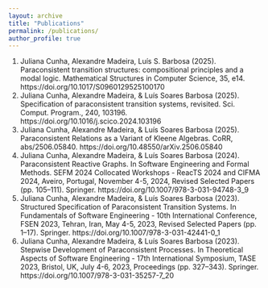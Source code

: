 ```yaml
---
layout: archive
title: "Publications"
permalink: /publications/
author_profile: true
---
```



<ol>
  <!--Sep 2025: Falta o extended do Reacts quando sair e falta o artigo dos automatos um dia que seja aceite-->
<!-- MSCS-->
  <li>Juliana Cunha, Alexandre Madeira, Luís S. Barbosa (2025). Paraconsistent transition structures: compositional principles and a modal logic. Mathematical Structures in Computer Science, 35, e14. https://doi.org/10.1017/S0960129525100170</li>
<!--FSEN 23 extended-->
  <li>Juliana Cunha, Alexandre Madeira, & Luís Soares Barbosa (2025). Specification of paraconsistent transition systems, revisited. Sci. Comput. Program., 240, 103196. https://doi.org/10.1016/j.scico.2024.103196</li>
<!-- LSFA24-->
  <li>Juliana Cunha, Alexandre Madeira, & Luís Soares Barbosa (2025). Paraconsistent Relations as a Variant of Kleene Algebras. CoRR, abs/2506.05840. https://doi.org/10.48550/arXiv.2506.05840</li>
<!--ReacTS24-->
  <li>Juliana Cunha, Alexandre Madeira, & Luís Soares Barbosa (2024). Paraconsistent Reactive Graphs. In Software Engineering and Formal Methods. SEFM 2024 Collocated Workshops - ReacTS 2024 and CIFMA 2024, Aveiro, Portugal, November 4-5, 2024, Revised Selected Papers (pp. 105–111). Springer. https://doi.org/10.1007/978-3-031-94748-3_9</li>
<!--FSEN23-->
  <li>Juliana Cunha, Alexandre Madeira, & Luís Soares Barbosa (2023). Structured Specification of Paraconsistent Transition Systems. In Fundamentals of Software Engineering - 10th International Conference, FSEN 2023, Tehran, Iran, May 4-5, 2023, Revised Selected Papers (pp. 1–17). Springer. https://doi.org/10.1007/978-3-031-42441-0_1 </li>
<!--TASE 23-->
  <li>Juliana Cunha, Alexandre Madeira, & Luís Soares Barbosa (2023). Stepwise Development of Paraconsistent Processes. In Theoretical Aspects of Software Engineering - 17th International Symposium, TASE 2023, Bristol, UK, July 4-6, 2023, Proceedings (pp. 327–343). Springer. https://doi.org/10.1007/978-3-031-35257-7_20</li>
</ol>
